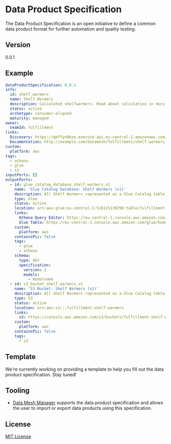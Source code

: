 # Data Product Specification

The Data Product Specification is an open initiative to define a common data product format for further automation and quality testing.


Version
---

0.0.1

Example
---

```yaml
dataProductSpecification: 0.0.1
info:
  id: shelf_warmers
  name: Shelf Warmers
  description: Calculated shelfwarmers. Read about calculation in docs.
  status: active
  archetype: consumer-aligned
  maturity: managed
owner:
  teamId: fulfillment
links:
  Discovery: https://qbffyn0bze.execute-api.eu-central-1.amazonaws.com/prod
  Documentation: http://example.com/datamesh/fulfillment/shelf_warmers
custom:
  platform: aws
tags:
  - athena
  - glue
  - s3
inputPorts: []
outputPorts:
  - id: glue_catalog_database_shelf_warmers_v1
    name: 'Glue Catalog Database: Shelf Warmers (v1)'
    description: All Shelf Warmers represented as a Glue Catalog table
    type: Glue
    status: active
    location: arn:aws:glue:eu-central-1:528115139298:table/fulfillment-shelf-warmers/shelf_warmers
    links:
      Athena Query Editor: https://eu-central-1.console.aws.amazon.com/athena/home?region=eu-central-1#/query-editor
      Glue Table: https://eu-central-1.console.aws.amazon.com/glue/home?region=eu-central-1#/v2/data-catalog/tables/view/fulfillment_shelf_warmers?database=fulfillment-shelf-warmers&catalogId=528115139298
    custom:
      platform: aws
    containsPii: false
    tags:
      - glue
      - athena
    schema:
      type: dbt
      specification:
        version: 2
        models:
          - modelname
  - id: s3_bucket_shelf_warmers_v1
    name: 'S3 Bucket: Shelf Warmers (v1)'
    description: All Shelf Warmers represented as a Glue Catalog table
    type: S3
    status: active
    location: arn:aws:s3:::fulfillment-shelf-warmers
    links:
      s3: https://console.aws.amazon.com/s3/buckets/fulfillment-shelf-warmers?region=eu-central-1&prefix=output/data/
    custom:
      platform: aws
    containsPii: false
    tags:
      - s3
```

Template
---
We're currently working on providing a template to help you fill out the data product specification. Stay tuned!

Tooling
---
- [Data Mesh Manager](https://www.datamesh-manager.com/) supports the data product specification and allows the user to import or export data products using this specification.

License
---
[MIT License](LICENSE)
